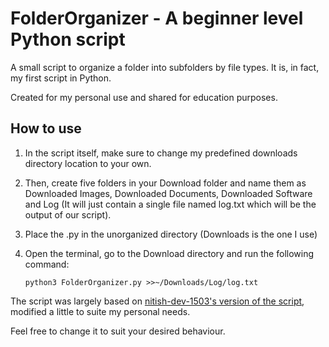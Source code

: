 # FolderOrganizer - A beginner level Python script
A small script to organize a folder into subfolders by file types. It is, in fact, my first script in Python.

Created for my personal use and shared for education purposes.


## How to use
1. In the script itself, make sure to change my predefined downloads directory location to your own.

1. Then, create five folders in your Download folder and name them as Downloaded Images, Downloaded Documents, Downloaded Software and Log (It will just contain a single file named log.txt which will be the output of our script).

1. Place the .py in the unorganized directory (Downloads is the one I use)

1. Open the terminal, go to the Download directory and run the following command:
    
    `python3 FolderOrganizer.py >>~/Downloads/Log/log.txt`

The script was largely based on [nitish-dev-1503's version of the script](https://github.com/nitish-dev-1503/Organize-Download-Files), modified a little to suite my personal needs.

Feel free to change it to suit your desired behaviour.
